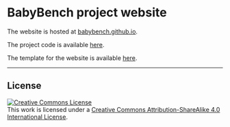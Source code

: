 # BabyBench project website

The website is hosted at [babybench.github.io](https://babybench.github.io).

The project code is available [here](https://github.com/babybench/BabyBench).

The template for the website is available [here](https://github.com/eliahuhorwitz/Academic-project-page-template).

---

## License
<a rel="license" href="http://creativecommons.org/licenses/by-sa/4.0/"><img alt="Creative Commons License" style="border-width:0" src="https://i.creativecommons.org/l/by-sa/4.0/88x31.png" /></a><br />This work is licensed under a <a rel="license" href="http://creativecommons.org/licenses/by-sa/4.0/">Creative Commons Attribution-ShareAlike 4.0 International License</a>.

